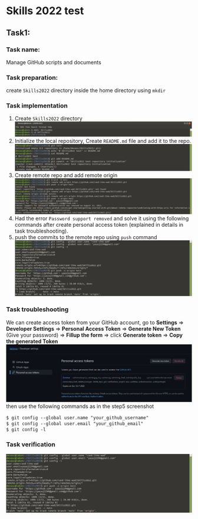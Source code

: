
# Skills 2022 test

## Task1:
### Task name: 
Manage GitHub scripts and documents
### Task preparation: 
create `Skills2022` directory inside the home directory using `mkdir` 
### Task implementation 
 1. Create `Skills2022` directory![enter image description here](https://raw.githubusercontent.com/rand-itmo-wad/Skills2022/main/task1/screenshots/1.png)
 2. Initialize the local repository, Create `README.md` file and add it to the repo. ![enter image description here](https://raw.githubusercontent.com/rand-itmo-wad/Skills2022/main/task1/screenshots/2.png)
 3. Create remote repo and add remote origin ![enter image description here](https://raw.githubusercontent.com/rand-itmo-wad/Skills2022/main/task1/screenshots/3.png)
 4. Had the error  `Password support removed` and solve it using the following commands after create personal access token (explained in details in task troubleshooting).
 5. push the commits to the remote repo using `push` command ![enter image description here](https://raw.githubusercontent.com/rand-itmo-wad/Skills2022/main/task1/screenshots/4.png)
### Task troubleshooting 
We can create access token from your GitHub account, go to **Settings** => **Developer Settings** => **Personal Access Token** => **Generate New Token** (Give your password) => **Fillup the form** => click **Generate token** => **Copy the generated Token**![enter image description here](https://raw.githubusercontent.com/rand-itmo-wad/Skills2022/main/task1/screenshots/problem-solve-1.png)
then use the following commands as in the step5 screenshot 
```
$ git config --global user.name "your_github_username"
$ git config --global user.email "your_github_email"
$ git config -l
```
### Task verification 
![=> proof of the quality of the result (Screenshots)(Task1Screens)](https://raw.githubusercontent.com/rand-itmo-wad/Skills2022/main/task1/screenshots/4.png)
